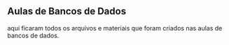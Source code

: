 ## Aulas de Bancos de Dados

aqui ficaram todos os arquivos e materiais que foram criados nas aulas de bancos de dados.
